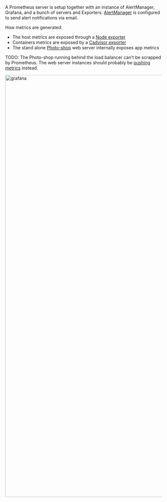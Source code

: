 A Prometheus server is setup together with an instance of AlertManager, Grafana, and a bunch of servers and Exporters.
[AlertManager](https://prometheus.io/docs/alerting/latest/alertmanager/) is configured to send alert notifications via email.

How metrics are generated:
 - The host metrics are exposed through a [Node exporter](https://github.com/prometheus/node_exporter)
 - Containers metrics are exposed by a [Cadvisor exporter](https://github.com/google/cadvisor)
 - The stand alone [Photo-shop](https://github.com/awoisoak/photo-shop) web server internally exposes app metrics 
  
  TODO: The Photo-shop running behind the load balancer can't be scrapped by Prometheus. The web server instances should probably be [pushing metrics](https://prometheus.io/docs/instrumenting/pushing/) instead. 

<img width="1355" alt="grafana" src="https://user-images.githubusercontent.com/11469990/203922046-ad55f9f0-43a2-40dc-afb0-fa995c5648d1.png">
